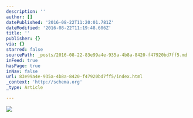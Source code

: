 ```yaml
---
description: ''
author: []
datePublished: '2016-08-22T11:20:01.781Z'
dateModified: '2016-08-22T11:19:48.606Z'
title: ''
publisher: {}
via: {}
starred: false
sourcePath: _posts/2016-08-22-83e99a4e-935a-4b8a-8420-f47920bd7ff5.md
inFeed: true
hasPage: true
inNav: false
url: 83e99a4e-935a-4b8a-8420-f47920bd7ff5/index.html
_context: 'http://schema.org'
_type: Article

---
```

![](https://the-grid-user-content.s3-us-west-2.amazonaws.com/0064cbb9-aa57-4957-a5db-1e33204d3aa6.jpg)